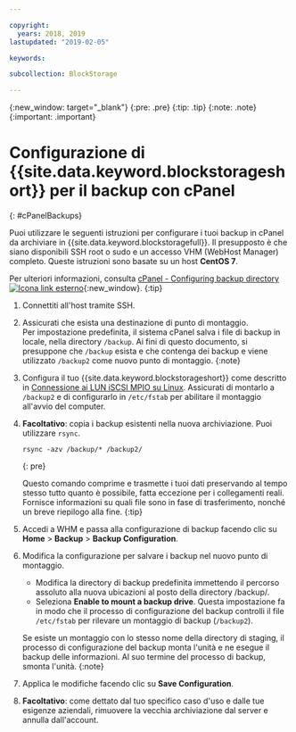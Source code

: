 ```yaml
---

copyright:
  years: 2018, 2019
lastupdated: "2019-02-05"

keywords:

subcollection: BlockStorage

---
```

{:new_window: target="_blank"}
{:pre: .pre}
{:tip: .tip}
{:note: .note}
{:important: .important}

# Configurazione di {{site.data.keyword.blockstorageshort}} per il backup con cPanel
{: #cPanelBackups}

Puoi utilizzare le seguenti istruzioni per configurare i tuoi backup in cPanel da archiviare in {{site.data.keyword.blockstoragefull}}. Il presupposto è che siano disponibili SSH root o sudo e un accesso VHM (WebHost Manager) completo. Queste istruzioni sono basate su un host **CentOS 7**.

Per ulteriori informazioni, consulta [cPanel - Configuring backup directory ![Icona link esterno](../../icons/launch-glyph.svg "Icona link esterno")](https://docs.cpanel.net/display/68Docs/Backup+Configuration#BackupConfiguration-ConfigureBackupDirectory){:new_window}.
{:tip}

1. Connettiti all'host tramite SSH.

2. Assicurati che esista una destinazione di punto di montaggio. <br />
   Per impostazione predefinita, il sistema cPanel salva i file di backup in locale, nella directory `/backup`. Ai fini di questo documento, si presuppone che `/backup` esista e che contenga dei backup e viene utilizzato `/backup2` come nuovo punto di montaggio.
   {:note}

3. Configura il tuo {{site.data.keyword.blockstorageshort}} come descritto in [Connessione ai LUN iSCSI MPIO su Linux](/docs/infrastructure/BlockStorage?topic=BlockStorage-mountingLinux#mountingLinux). Assicurati di montarlo a `/backup2` e di configurarlo in `/etc/fstab` per abilitare il montaggio all'avvio del computer.

4. **Facoltativo**: copia i backup esistenti nella nuova archiviazione. Puoi utilizzare `rsync`.
   ```
   rsync -azv /backup/* /backup2/
   ```
   {: pre}

    Questo comando comprime e trasmette i tuoi dati preservando al tempo stesso tutto quanto è possibile, fatta eccezione per i collegamenti reali. Fornisce informazioni su quali file sono in fase di trasferimento, nonché un breve riepilogo alla fine.
    {:tip}

5. Accedi a WHM e passa alla configurazione di backup facendo clic su **Home** > **Backup** > **Backup Configuration**.

6. Modifica la configurazione per salvare i backup nel nuovo punto di montaggio.
    - Modifica la directory di backup predefinita immettendo il percorso assoluto alla nuova ubicazioni al posto della directory /backup/.
    - Seleziona **Enable to mount a backup drive**. Questa impostazione fa in modo che il processo di configurazione del backup controlli il file `/etc/fstab` per rilevare un montaggio di backup (`/backup2`). <br />

    Se esiste un montaggio con lo stesso nome della directory di staging, il processo di configurazione del backup monta l'unità e ne esegue il backup delle informazioni. Al suo termine del processo di backup, smonta l'unità.
    {:note}

7. Applica le modifiche facendo clic su **Save Configuration**.

8. **Facoltativo**: come dettato dal tuo specifico caso d'uso e dalle tue esigenze aziendali, rimuovere la vecchia archiviazione dal server e annulla dall'account.
